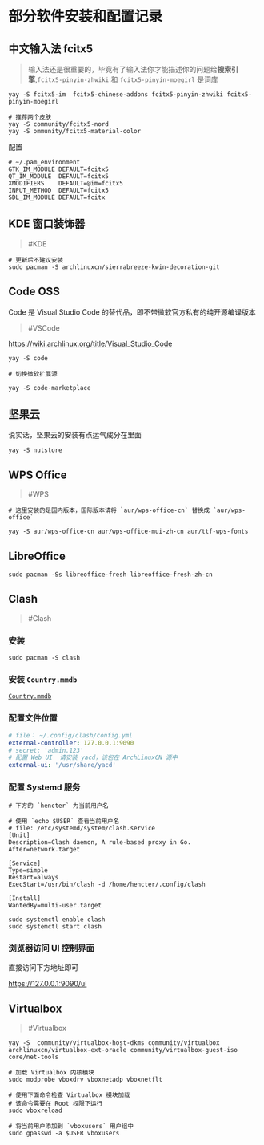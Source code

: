 # 部分软件安装和配置记录

## 中文输入法 fcitx5

> 输入法还是很重要的，毕竟有了输入法你才能描述你的问题给**搜索引擎**,`fcitx5-pinyin-zhwiki` 和 `fcitx5-pinyin-moegirl` 是词库

```shell
yay -S fcitx5-im  fcitx5-chinese-addons fcitx5-pinyin-zhwiki fcitx5-pinyin-moegirl

# 推荐两个皮肤
yay -S community/fcitx5-nord
yay -S ommunity/fcitx5-material-color
```

配置

```shell
# ~/.pam_environment
GTK_IM_MODULE DEFAULT=fcitx5
QT_IM_MODULE  DEFAULT=fcitx5
XMODIFIERS    DEFAULT=@im=fcitx5
INPUT_METHOD  DEFAULT=fcitx5
SDL_IM_MODULE DEFAULT=fcitx
```

## KDE 窗口装饰器

> #KDE

```shell
# 更新后不建议安装
sudo pacman -S archlinuxcn/sierrabreeze-kwin-decoration-git
```

## Code OSS

Code 是 Visual Studio Code 的替代品，即不带微软官方私有的纯开源编译版本

> #VSCode

<https://wiki.archlinux.org/title/Visual_Studio_Code>

```shell
yay -S code

# 切换微软扩展源

yay -S code-marketplace
```

## 坚果云

说实话，坚果云的安装有点运气成分在里面

```shell
yay -S nutstore
```

## WPS Office

> #WPS

```shell
# 这里安装的是国内版本，国际版本请将 `aur/wps-office-cn` 替换成 `aur/wps-office`

yay -S aur/wps-office-cn aur/wps-office-mui-zh-cn aur/ttf-wps-fonts
```

## LibreOffice

```shell
sudo pacman -Ss libreoffice-fresh libreoffice-fresh-zh-cn
```

## Clash

> #Clash

### 安装

```shell
sudo pacman -S clash
```

### 安装 `Country.mmdb`

[`Country.mmdb`](https://github.com/alecthw/mmdb_china_ip_list/blob/master/README.md)

### 配置文件位置

```yml
# file： ~/.config/clash/config.yml
external-controller: 127.0.0.1:9090
# secret: 'admin.123'
# 配置 Web UI  请安装 yacd，该包在 ArchLinuxCN 源中
external-ui: '/usr/share/yacd'
```

### 配置 Systemd 服务

```service
# 下方的 `hencter` 为当前用户名

# 使用 `echo $USER` 查看当前用户名
# file: /etc/systemd/system/clash.service
[Unit]
Description=Clash daemon, A rule-based proxy in Go.
After=network.target

[Service]
Type=simple
Restart=always
ExecStart=/usr/bin/clash -d /home/hencter/.config/clash

[Install]
WantedBy=multi-user.target
```

```shell
sudo systemctl enable clash
sudo systemctl start clash
```

### 浏览器访问 UI 控制界面

直接访问下方地址即可

<https://127.0.0.1:9090/ui>

## Virtualbox

> #Virtualbox

```shell
yay -S  community/virtualbox-host-dkms community/virtualbox archlinuxcn/virtualbox-ext-oracle community/virtualbox-guest-iso core/net-tools

# 加载 Virtualbox 内核模块
sudo modprobe vboxdrv vboxnetadp vboxnetflt

# 使用下面命令检查 Virtualbox 模块加载
# 该命令需要在 Root 权限下运行
sudo vboxreload

# 将当前用户添加到 `vboxusers` 用户组中
sudo gpasswd -a $USER vboxusers
```
